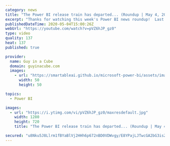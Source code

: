 ```yaml
---
category: news
title: "The Power BI release train has departed... (Roundup | May 4, 2020)"
excerpt: "Thanks for watching this week's Power BI news roundup!  Last weeks roundup: https://guyinacu.be/roundup177 2 Minute Tuesday: https://guyinacu.be/refreshmultipletables Adam's tech video: https://guyinacu.be/sqldirectquery  🔴 Live replay: https://guyinacu.be/may2020hangout  📢 Become a member: https://guyinacu.be/membership"
publishedDateTime: 2020-05-04T15:00:26Z
webUrl: "https://youtube.com/watch?v=pVZ6hJP_gz0"
type: video
quality: 137
heat: 137
published: true

provider:
  name: Guy in a Cube
  domain: guyinacube.com
  images:
    - url: "https://smartableai.github.io/microsoft-power-bi/assets/images/organizations/guyinacube.com-50x50.jpg"
      width: 50
      height: 50

topics:
  - Power BI

images:
  - url: "https://i.ytimg.com/vi/pVZ6hJP_gz0/maxresdefault.jpg"
    width: 1280
    height: 720
    title: "The Power BI release train has departed... (Roundup | May 4, 2020)"

secured: "u8Nku5J8Llrm1fBYaBlVj2HHh6p672nBD0VDWvgy/E8YPajLJTwcGA2bG3isZsPKK0eUhc0LoZ37I0GdizMbjXPB4iZbZmeyx6lwUlxybib+Ftu6G/NQHCXRbe11qV0A1gO9r1EGMar1A/zBHNV3X+b9BfcDyq13WiMdyYLBd2B1B3kcQPoM0RenC51kAJLmR2uZJJIMQJ2LgtBPwqdZFJfLhd5Hsh1DdQC7qRHkQ++KSIj6biwCs/AbLKQ2vbGUdAbASeECIHrqZlAG+Bx2Y/51j9ZlbqZokzsxtXQYRmjqsRPhjuDmoDdwmRpQ5NKUTTgTSMIWkKWuxNXK4GwjZA==;9HaQp4HqtyHpT898x4YVMg=="
---
```


